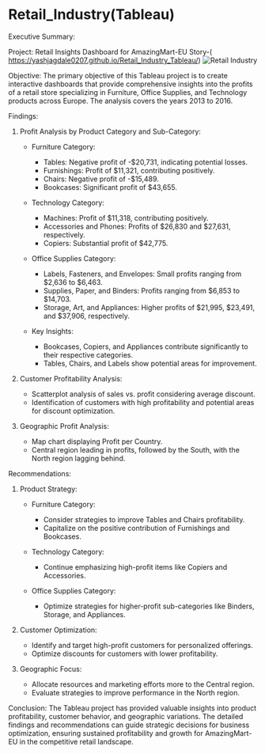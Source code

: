 # Retail_Industry(Tableau)

Executive Summary:

Project: Retail Insights Dashboard for AmazingMart-EU
Story-( https://yashjagdale0207.github.io/Retail_Industry_Tableau/)
![Retail Industry](https://github.com/yashjagdale0207/Tableau_Project1/assets/145290827/f2ae647e-baad-4f1b-9268-c27540b9338d)


Objective:
The primary objective of this Tableau project is to create interactive dashboards that provide comprehensive insights into the profits of a retail store specializing in Furniture, Office Supplies, and Technology products across Europe. The analysis covers the years 2013 to 2016.

Findings:

1. Profit Analysis by Product Category and Sub-Category:
   - Furniture Category:
     - Tables: Negative profit of -$20,731, indicating potential losses.
     - Furnishings: Profit of $11,321, contributing positively.
     - Chairs: Negative profit of -$15,489.
     - Bookcases: Significant profit of $43,655.

   - Technology Category:
     - Machines: Profit of $11,318, contributing positively.
     - Accessories and Phones: Profits of $26,830 and $27,631, respectively.
     - Copiers: Substantial profit of $42,775.

   - Office Supplies Category:
     - Labels, Fasteners, and Envelopes: Small profits ranging from $2,636 to $6,463.
     - Supplies, Paper, and Binders: Profits ranging from $6,853 to $14,703.
     - Storage, Art, and Appliances: Higher profits of $21,995, $23,491, and $37,906, respectively.

   - Key Insights:
     - Bookcases, Copiers, and Appliances contribute significantly to their respective categories.
     - Tables, Chairs, and Labels show potential areas for improvement.

2. Customer Profitability Analysis:
   - Scatterplot analysis of sales vs. profit considering average discount.
   - Identification of customers with high profitability and potential areas for discount optimization.

3. Geographic Profit Analysis:
   - Map chart displaying Profit per Country.
   - Central region leading in profits, followed by the South, with the North region lagging behind.

Recommendations:

1. Product Strategy:
   - Furniture Category:
     - Consider strategies to improve Tables and Chairs profitability.
     - Capitalize on the positive contribution of Furnishings and Bookcases.

   - Technology Category:
     - Continue emphasizing high-profit items like Copiers and Accessories.

   - Office Supplies Category:
     - Optimize strategies for higher-profit sub-categories like Binders, Storage, and Appliances.

2. Customer Optimization:
   - Identify and target high-profit customers for personalized offerings.
   - Optimize discounts for customers with lower profitability.

3. Geographic Focus:
   - Allocate resources and marketing efforts more to the Central region.
   - Evaluate strategies to improve performance in the North region.


Conclusion:
The Tableau project has provided valuable insights into product profitability, customer behavior, and geographic variations. The detailed findings and recommendations can guide strategic decisions for business optimization, ensuring sustained profitability and growth for AmazingMart-EU in the competitive retail landscape.
